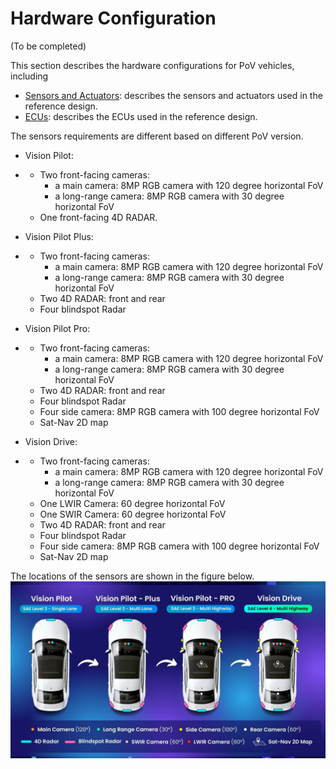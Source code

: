 # Hardware Configuration

(To be completed)

This section describes the hardware configurations for PoV vehicles, including

- [Sensors and Actuators](Sensors-and-Actuators/index.md): describes the sensors and actuators used in the reference design.
- [ECUs](ECUs/index.md): describes the ECUs used in the reference design.

The sensors requirements are different based on different PoV version.

- Vision Pilot: 
- 
  - Two front-facing cameras: 
    - a main camera: 8MP RGB camera with 120 degree horizontal FoV
    - a long-range camera: 8MP RGB camera with 30 degree horizontal FoV
  - One front-facing 4D RADAR.

- Vision Pilot Plus: 
- 
  - Two front-facing cameras: 
    - a main camera: 8MP RGB camera with 120 degree horizontal FoV
    - a long-range camera: 8MP RGB camera with 30 degree horizontal FoV
  - Two 4D RADAR: front and rear
  - Four blindspot Radar


- Vision Pilot Pro:
- 
  - Two front-facing cameras: 
    - a main camera: 8MP RGB camera with 120 degree horizontal FoV
    - a long-range camera: 8MP RGB camera with 30 degree horizontal FoV
  - Two 4D RADAR: front and rear
  - Four blindspot Radar
  - Four side camera: 8MP RGB camera with 100 degree horizontal FoV
  - Sat-Nav 2D map

- Vision Drive: 
- 
  - Two front-facing cameras: 
    - a main camera: 8MP RGB camera with 120 degree horizontal FoV
    - a long-range camera: 8MP RGB camera with 30 degree horizontal FoV
  - One LWIR Camera: 60 degree horizontal FoV
  - One SWIR Camera: 60 degree horizontal FoV
  - Two 4D RADAR: front and rear
  - Four blindspot Radar
  - Four side camera: 8MP RGB camera with 100 degree horizontal FoV
  - Sat-Nav 2D map

The locations of the sensors are shown in the figure below.
![Sensor](assets/images/roadmap.jpg)
